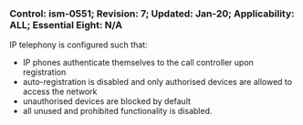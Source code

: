 ### Control: ism-0551; Revision: 7; Updated: Jan-20; Applicability: ALL; Essential Eight: N/A
<p>IP telephony is configured such that:</p>
                  <ul>
                     <li>IP phones authenticate themselves to the call controller upon registration</li>
                     <li>auto-registration is disabled and only authorised devices are allowed to access the network</li>
                     <li>unauthorised devices are blocked by default</li>
                     <li>all unused and prohibited functionality is disabled.</li>
                  </ul>